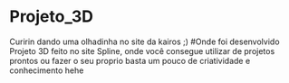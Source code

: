# Projeto_3D
Curirin dando uma olhadinha no site da kairos ;)
#Onde foi desenvolvido
Projeto 3D feito no site Spline, onde você consegue utilizar de projetos prontos ou fazer o seu proprio basta um pouco de criatividade e conhecimento hehe
